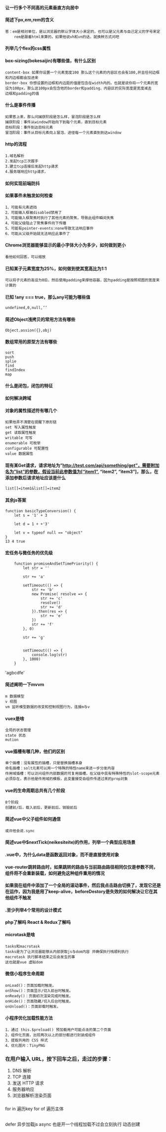 #### 让一行多个不同高的元素垂直方向居中

#### 简述下px,em,rem的含义
    答：em是相对单位，是以浏览器的默认字体大小来定的，也可以是父元素与自己定义的字号来定
        rem是跟着html来算的，如果他说vh和vn的话，就换种方式问吧
        
#### 列举几个flex的css属性
    
#### box-sizing(bokesaijin)有哪些值，有什么区别
    content-box 如果你设置一个元素宽度100 那么这个元素的内容区也会有100,并且任何边框
    和内边框都会加进来
    border-box 你想设置的边框和内边距的值是包含在width内的。也就是说你将一个元素的宽
    设为100px，那么这100px会包含他的border和padding，内容区的实际宽度是宽度减去
    边框和padding的值
    
#### 什么是事件传播
    如果答上来，那么问捕获阶段是怎么样，冒泡阶段是怎么样
    捕获阶段：事件从window开始向下到每个元素，直到目标元素
    目标阶段：事件到达目标元素
    冒泡阶段：事件从目标元素向上冒泡，途径每一个元素直到到达window

#### http的流程
    1.域名解析
    2.发起tcp三次握手
    3.建立tcp连接后发起http请求
    4.服务端响应http请求，

#### 如何实现前端防抖

#### 如果事件未触发如何检查
    1、可能有元素遮挡
    2、可能输入框被disabled禁用了
    3、可能输入框聚焦时执行了其他元素的聚焦，导致此组件瞬间失焦
    4、可能父级阻止了聚焦事件向下传播
    5、可能有pointer-events:none导致无法响应事件
    6、可能从父级开始就无法响应此事件了

#### Chrome浏览器能够显示的最小字体大小为多少，如何做到更小
    看他如何回答，可以缩放
    
#### 已知某子元素宽度为25%，如何做到使其宽高比为1:1
    可以将子元素的高设为0后，然后使用padding来撑他容器，因为padding是按照视图的宽度来计算的

#### 已知 !any === true，那么any可能为哪些值
    undefined,0,null,’’

#### 简述Object浅拷贝的常用方法有哪些
    Object.assion({},obj)

#### 数组常用的原型方法有哪些
    sort
    push
    splie
    find
    findIndex
    map

#### 什么是闭包，闭包的特征

#### 如何解决跨域
    
#### 对象的属性描述符有哪几个
    如果他弄不清楚在提醒下原形链
    set 写入属性触发
    get 读取属性触发
    writable 可写
    enumerable 可枚举
    configurable 可配置性
    value 数据属性
    
#### 现有某Get请求，请求地址为”http://test.com/api/something/get”，需要附加名为”list”的参数，假设当前此参数值为[“item1”, “item2”, “item3”]，那么，在添加参数后请求地址应该是什么
    list[]=item1&list[]=item2    

#### 其余js答案
    function basicTypeConversion() {
        let s = '1' + 3

        let d = 1 + +'3'

        let v = typeof null == "object"
    }
    13 4 true
        
#### 宏任务与微任务的优先级 
   
        function promiseAndSetTimePriority() {
            let str = ''

            str += 'a'

            setTimeout(() => {
                str += 'b'
                new Promise( resolve => {
                    str += 'c'
                    resolve()
                    str += 'd'
                }).then(res => {
                    str += 'e'
                })
                str += 'f'
            }, 0)

            str += 'g'


            setTimeout(() => {
                console.log(str)
            }, 1000)
        }
   'agbcdfe' 
   
#### 简述阐明一下mvvm
    m 数据模型
    v 视图
    vm 监听模型数据的改变和控制视图行为，连接m与v
#### vuex是啥
    全局的状态管理
    state 状态
    mution 

#### vue插槽有哪几种，他们的区别
    单个插槽：没有属性的插槽，只是替换插槽本身
    命名插槽：solt元素可以用一个特殊的特性name来进一步分发内容
    作用域插槽：可以访问组件内部数据的可复用插槽，在父级中具有特殊特性的slot-scope元素必须存在，表示他是作用域的模板，此变量接受自组件传递过来的prop对象

#### vue的生命周期总共有几个阶段
    8个阶段
    创建前/后，载入前后，更新前后，销毁前后

#### 简述vue中父子组件如何通信
    或许他会说.sync

#### 简述vue中$nextTick(neikesiteite)的作用，列举一个典型应用场景

#### .vue中，为什么data是函数返回对象，而不是直接使用对象

#### vue-router跳转路由时，如果跳转的路由与当前路由路径相同仅仅是参数不同，组件将不会重新装载，如何避免这种组件重用的情况

#### 如果我在组件中添加了一个全局的滚动事件，然后我点击路由切换了，发现它还是在运作，因为我是用了keep-alive，beforeDestory是失效的如何解决让它在其他组件不触发

#### .至少列举4个常用的设计模式

#### php了解吗 React & Redux了解吗

#### microtask是啥
    tasks和macrotask
    tasks是为了让浏览器能够从内部获取js与dom内容 并确保执行栈顺利执行
    macrotask 执行脚本结束之后会发生的事
    这也就是vue 虚拟dom    

#### 微信小程序生命周期
    onLoad()：页面加载时触发。
    onShow()：页面显示/切入前台时触发。
    onReady()：页面初次渲染完成时触发。
    onHide()：页面隐藏/切入后台时触发。
    onUnload()：页面卸载时触发。  

#### 小程序优化加载性能方法
    1、通过 this.$preload() 预加载用户可能点击的第二个页面
    2、组件化页面，出现两次以上的部分都进行封装成组件
    3、提取共用的 CSS 样式
    4、优化图片：TinyPNG 

### 在用户输入 URL，按下回车之后，走过的步骤：
1. DNS 解析
2. TCP 连接
3. 发送 HTTP 请求
4. 服务器响应
5. 浏览器解析渲染页面

### 
for in 遍历key
for of 遍历主体

##
defer 异步加载js
async 也是开一个线程加载不过会立刻执行
动态创建<script>标签

## 长耗时的JS代码放到Web Workers中执行
如果真的有特别耗时且不操作DOM元素的纯计算工作，可以考虑放到Web Workers中执行。

## 动画函数
window.requestAnimationFrame(step);
window.cancelAnimationFrame()


